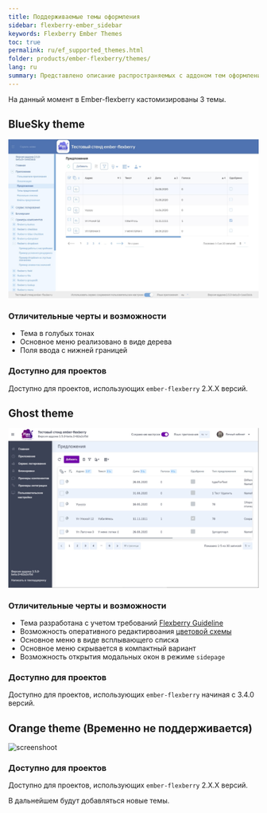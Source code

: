 ```yaml
---
title: Поддерживаемые темы оформления
sidebar: flexberry-ember_sidebar
keywords: Flexberry Ember Themes
toc: true
permalink: ru/ef_supported_themes.html
folder: products/ember-flexberry/themes/
lang: ru
summary: Представлено описание распространяемых с аддоном тем оформления
---
```


На данный момент в Ember-flexberry кастомизированы 3 темы.

## BlueSky theme

![screenshoot](/images/pages/img_themes/screenshots/blueSky-theme.jpg)

### Отличительные черты и возможности
- Тема в голубых тонах
- Основное меню реализовано в виде дерева
- Поля ввода с нижней границей

### Доступно для проектов
Доступно для проектов, использующих `ember-flexberry` 2.X.X версий.

## Ghost theme
![screenshoot](/images/pages/img_themes/screenshots/ghost_theme.jpg)

### Отличительные черты и возможности
- Тема разработана с учетом требований [Flexberry Guideline](https://flexberry.github.io/ru/uiuxg_landing-page.ru.html#content)
- Возможность оперативного редактирвоания [цветовой схемы](ef_themes_structure.html#доработка-стилей-для-приложений-использующих-ember-flexberry-themes)
- Основное меню в виде всплывающего списка
- Основное меню скрывается в компактный вариант
- Возможность открытия модальных окон в режиме `sidepage`

### Доступно для проектов
Доступно для проектов, использующих `ember-flexberry` начиная с 3.4.0 версий.

## Orange theme (Временно не поддерживается)

![screenshoot](/images/pages/img_themes/screenshots/orange-theme.jpg)

### Доступно для проектов
Доступно для проектов, использующих `ember-flexberry` 2.X.X версий.

В дальнейшем будут добавляться новые темы.
